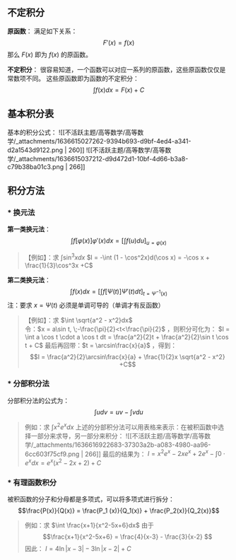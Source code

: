 
## 不定积分
**原函数**：
满足如下关系：
$$F'(x) = f(x)$$
那么 $F(x)$  即为 $f(x)$  的原函数。

**不定积分**：
很容易知道，一个函数可以对应一系列的原函数，这些原函数仅仅是常数项不同。
这些原函数即为函数的不定积分：
$$\int f(x) dx = F(x) + C$$


## 基本积分表
基本的积分公式：
![[不活跃主题/高等数学/高等数学/_attachments/1636615027262-9394b693-d9bf-4ed4-a341-d2a1543d9122.png | 260]]
![[不活跃主题/高等数学/高等数学/_attachments/1636615037212-d9d472d1-10bf-4d66-b3a8-c79b38ba01c3.png | 266]]

## 积分方法

### * 换元法
**第一类换元法**：
$$\int f[\varphi(x)]\varphi'(x)dx = 
\left[
\int f(u)du
\right]_{u = \varphi (x)}$$

> 【例如】：求 $\int \sin^3 x dx$ 
> $I = -\int (1 - \cos^2x)d(\cos x) = -\cos x + \frac{1}{3}\cos^3x +C$ 


**第二类换元法**：
$$\int f(x) dx = \left[
\int f[\Psi(t)]\Psi'(t)dt
\right ]_{t = \Psi^{-1}(x)}$$
注：要求 $x = \Psi (t)$  必须是单调可导的（单调才有反函数）

> 【例如】：求 $\int \sqrt{a^2 - x^2}dx$  
> 令：$x = a\sin t, \;-\frac{\pi}{2}<t<\frac{\pi}{2}$ ，则积分可化为：
> $I = \int a \cos t \cdot a \cos t dt = \frac{a^2}{2}t + \frac{a^2}{2}\sin t \cos t + C$ 
> 最后再回带：$t = \arcsin\frac{x}{a}$ ，得到：
> $$I = \frac{a^2}{2}\arcsin\frac{x}{a} + \frac{1}{2}x \sqrt{a^2 - x^2} +C$$ 



### * 分部积分法
分部积分法的公式为：
$$\int udv = uv  - \int vdu$$

> 例如：求 $\int x^2 e^x dx$ 
> 上述的分部积分法可以用表格来表示：在被积函数中选择一部分来求导，另一部分来积分：
> ![[不活跃主题/高等数学/高等数学/_attachments/1636616922683-37303a2b-a083-4980-aa96-6cc603f75cf9.png | 266]]
> 最后的结果为：
> $I = x^2 e^x - 2x e^x + 2 e^x - \int 0 \cdot e^x dx = e^x (x^2 -2x + 2) + C$ 


#### 

### * 有理函数积分
被积函数的分子和分母都是多项式，可以将多项式进行拆分：
$$\frac{P(x)}{Q(x)} = \frac{P_1 (x)}{Q_1(x)} + \frac{P_2(x)}{Q_2(x)}$$

> 例如：求 $\int \frac{x+1}{x^2-5x+6}dx$ 
> 由于 $$\frac{x+1}{x^2-5x+6} = \frac{4}{x-3} - \frac{3}{x-2} $$ 
> 因此：
> $I = 4\ln|x-3|-3\ln|x-2|+C$ 

